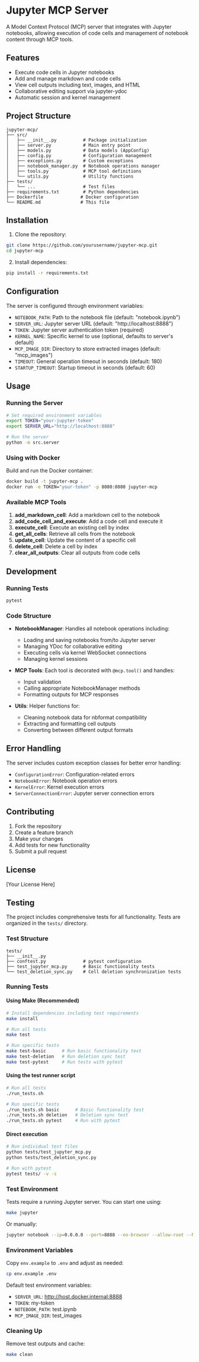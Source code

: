 # Jupyter MCP Server

A Model Context Protocol (MCP) server that integrates with Jupyter notebooks, allowing execution of code cells and management of notebook content through MCP tools.

## Features

- Execute code cells in Jupyter notebooks
- Add and manage markdown and code cells
- View cell outputs including text, images, and HTML
- Collaborative editing support via jupyter-ydoc
- Automatic session and kernel management

## Project Structure

```
jupyter-mcp/
├── src/
│   ├── __init__.py          # Package initialization
│   ├── server.py            # Main entry point
│   ├── models.py            # Data models (AppConfig)
│   ├── config.py            # Configuration management
│   ├── exceptions.py        # Custom exceptions
│   ├── notebook_manager.py  # Notebook operations manager
│   ├── tools.py             # MCP tool definitions
│   └── utils.py             # Utility functions
├── tests/
│   └── ...                  # Test files
├── requirements.txt         # Python dependencies
├── Dockerfile              # Docker configuration
└── README.md               # This file
```

## Installation

1. Clone the repository:
```bash
git clone https://github.com/yourusername/jupyter-mcp.git
cd jupyter-mcp
```

2. Install dependencies:
```bash
pip install -r requirements.txt
```

## Configuration

The server is configured through environment variables:

- `NOTEBOOK_PATH`: Path to the notebook file (default: "notebook.ipynb")
- `SERVER_URL`: Jupyter server URL (default: "http://localhost:8888")
- `TOKEN`: Jupyter server authentication token (required)
- `KERNEL_NAME`: Specific kernel to use (optional, defaults to server's default)
- `MCP_IMAGE_DIR`: Directory to store extracted images (default: "mcp_images")
- `TIMEOUT`: General operation timeout in seconds (default: 180)
- `STARTUP_TIMEOUT`: Startup timeout in seconds (default: 60)

## Usage

### Running the Server

```bash
# Set required environment variables
export TOKEN="your-jupyter-token"
export SERVER_URL="http://localhost:8888"

# Run the server
python -m src.server
```

### Using with Docker

Build and run the Docker container:

```bash
docker build -t jupyter-mcp .
docker run -e TOKEN="your-token" -p 8080:8080 jupyter-mcp
```

### Available MCP Tools

1. **add_markdown_cell**: Add a markdown cell to the notebook
2. **add_code_cell_and_execute**: Add a code cell and execute it
3. **execute_cell**: Execute an existing cell by index
4. **get_all_cells**: Retrieve all cells from the notebook
5. **update_cell**: Update the content of a specific cell
6. **delete_cell**: Delete a cell by index
7. **clear_all_outputs**: Clear all outputs from code cells

## Development

### Running Tests

```bash
pytest
```

### Code Structure

- **NotebookManager**: Handles all notebook operations including:
  - Loading and saving notebooks from/to Jupyter server
  - Managing YDoc for collaborative editing
  - Executing cells via kernel WebSocket connections
  - Managing kernel sessions

- **MCP Tools**: Each tool is decorated with `@mcp.tool()` and handles:
  - Input validation
  - Calling appropriate NotebookManager methods
  - Formatting outputs for MCP responses

- **Utils**: Helper functions for:
  - Cleaning notebook data for nbformat compatibility
  - Extracting and formatting cell outputs
  - Converting between different output formats

## Error Handling

The server includes custom exception classes for better error handling:

- `ConfigurationError`: Configuration-related errors
- `NotebookError`: Notebook operation errors
- `KernelError`: Kernel execution errors
- `ServerConnectionError`: Jupyter server connection errors

## Contributing

1. Fork the repository
2. Create a feature branch
3. Make your changes
4. Add tests for new functionality
5. Submit a pull request

## License

[Your License Here]

## Testing

The project includes comprehensive tests for all functionality. Tests are organized in the `tests/` directory.

### Test Structure

```
tests/
├── __init__.py
├── conftest.py              # pytest configuration
├── test_jupyter_mcp.py      # Basic functionality tests
└── test_deletion_sync.py    # Cell deletion synchronization tests
```

### Running Tests

#### Using Make (Recommended)

```bash
# Install dependencies including test requirements
make install

# Run all tests
make test

# Run specific tests
make test-basic      # Run basic functionality test
make test-deletion   # Run deletion sync test
make test-pytest     # Run tests with pytest
```

#### Using the test runner script

```bash
# Run all tests
./run_tests.sh

# Run specific tests
./run_tests.sh basic      # Basic functionality test
./run_tests.sh deletion   # Deletion sync test
./run_tests.sh pytest     # Run with pytest
```

#### Direct execution

```bash
# Run individual test files
python tests/test_jupyter_mcp.py
python tests/test_deletion_sync.py

# Run with pytest
pytest tests/ -v -s
```

### Test Environment

Tests require a running Jupyter server. You can start one using:

```bash
make jupyter
```

Or manually:

```bash
jupyter notebook --ip=0.0.0.0 --port=8888 --no-browser --allow-root --NotebookApp.token='my-token'
```

### Environment Variables

Copy `env.example` to `.env` and adjust as needed:

```bash
cp env.example .env
```

Default test environment variables:
- `SERVER_URL`: http://host.docker.internal:8888
- `TOKEN`: my-token
- `NOTEBOOK_PATH`: test.ipynb
- `MCP_IMAGE_DIR`: test_images

### Cleaning Up

Remove test outputs and cache:

```bash
make clean
``` 